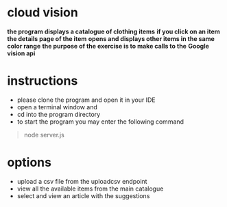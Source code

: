 # cloud vision
**the program displays a catalogue of clothing items**
**if you click on an item the details page of the item**
**opens and displays other items in the same color range**
**the purpose of the exercise is to make calls to the**
**Google vision api**

# instructions # 
* please clone the program and open it in your IDE
* open a terminal window and 
* cd into the program directory
* to start the program you may enter the following command

> node server.js

# options # 
* upload a csv file from the uploadcsv endpoint 
* view all the available items from the main catalogue
* select and view an article with the suggestions


